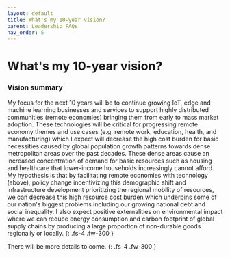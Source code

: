 ```yaml
---
layout: default
title: What's my 10-year vision?
parent: Leadership FAQs
nav_order: 5
---
```


# What's my 10-year vision?

### Vision summary
My focus for the next 10 years will be to continue growing IoT, edge and machine learning businesses and services to support highly distributed communities (remote economies) bringing them from early to mass market adoption. These technologies will be critical for progressing remote economy themes and use cases (e.g. remote work, education, health, and manufacturing) which I expect will decrease the high cost burden for basic necessities caused by global population growth patterns towards dense metropolitan areas over the past decades. These dense areas cause an increased concentration of demand for basic resources such as housing and healthcare that lower-income households increasingly cannot afford. My hypothesis is that by facilitating remote economies with technology (above), policy change incentivizing this demographic shift and infrastructure development prioritizing the regional mobility of resources, we can decrease this high resource cost burden which underpins some of our nation's biggest problems including our growing national debt and social inequality. I also expect positive externalities on environmental impact where we can reduce energy consumption and carbon footprint of global supply chains by producing a large proportion of non-durable goods regionally or locally.
{: .fs-4 .fw-300 }

There will be more details to come.
{: .fs-4 .fw-300 }
